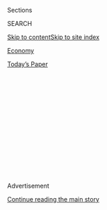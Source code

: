 <div id="app">

<div>

<div>

<div>

<div class="NYTAppHideMasthead css-1q2w90k e1suatyy0">

<div class="section css-ui9rw0 e1suatyy2">

<div class="css-eph4ug er09x8g0">

<div class="css-6n7j50">

</div>

<span class="css-1dv1kvn">Sections</span>

<div class="css-10488qs">

<span class="css-1dv1kvn">SEARCH</span>

</div>

[Skip to content](#site-content)[Skip to site index](#site-index)

</div>

<div id="masthead-section-label" class="css-1wr3we4 eaxe0e00">

[Economy](https://www.nytimes.com/section/business/economy)

</div>

<div class="css-10698na e1huz5gh0">

</div>

</div>

<div id="masthead-bar-one" class="section hasLinks css-15hmgas e1csuq9d3">

<div class="css-uqyvli e1csuq9d0">

</div>

<div class="css-1uqjmks e1csuq9d1">

</div>

<div class="css-9e9ivx">

[](https://myaccount.nytimes.com/auth/login?response_type=cookie&client_id=vi)

</div>

<div class="css-1bvtpon e1csuq9d2">

[Today’s Paper](https://www.nytimes.com/section/todayspaper)

</div>

</div>

</div>

</div>

<div data-aria-hidden="false">

<div id="site-content" role="main">

<div>

<div class="css-1aor85t" style="opacity:0.000000001;z-index:-1;visibility:hidden">

<div class="css-1hqnpie">

<div class="css-epjblv">

<span class="css-17xtcya">[Economy](/section/business/economy)</span><span class="css-x15j1o">|</span><span class="css-fwqvlz">Trump’s
Orders on WeChat and TikTok Are Uncertain. That May Be the Point.</span>

</div>

<div class="css-k008qs">

<div class="css-1iwv8en">

<span class="css-18z7m18"></span>

<div>

</div>

</div>

<span class="css-1n6z4y">https://nyti.ms/3adzDk0</span>

<div class="css-1705lsu">

<div class="css-4xjgmj">

<div class="css-4skfbu" role="toolbar" data-aria-label="Social Media Share buttons, Save button, and Comments Panel with current comment count" data-testid="share-tools">

  - 
  - 
  - 
  - 
    
    <div class="css-6n7j50">
    
    </div>

  - 

</div>

</div>

</div>

</div>

</div>

</div>

<div id="NYT_TOP_BANNER_REGION" class="css-13pd83m">

</div>

<div id="top-wrapper" class="css-1sy8kpn">

<div id="top-slug" class="css-l9onyx">

Advertisement

</div>

[Continue reading the main story](#after-top)

<div class="ad top-wrapper" style="text-align:center;height:100%;display:block;min-height:250px">

<div id="top" class="place-ad" data-position="top" data-size-key="top">

</div>

</div>

<div id="after-top">

</div>

</div>

<div>

<div id="sponsor-wrapper" class="css-1hyfx7x">

<div id="sponsor-slug" class="css-19vbshk">

Supported by

</div>

[Continue reading the main story](#after-sponsor)

<div id="sponsor" class="ad sponsor-wrapper" style="text-align:center;height:100%;display:block">

</div>

<div id="after-sponsor">

</div>

</div>

<div class="css-186x18t">

</div>

<div class="css-1vkm6nb ehdk2mb0">

# Trump’s Orders on WeChat and TikTok Are Uncertain. That May Be the Point.

</div>

The restrictions on the two Chinese-owned apps followed a familiar model
for other policy announcements on China from the Trump administration.

<div class="css-79elbk" data-testid="photoviewer-wrapper">

<div class="css-z3e15g" data-testid="photoviewer-wrapper-hidden">

</div>

<div class="css-1a48zt4 ehw59r15" data-testid="photoviewer-children">

![<span class="css-16f3y1r e13ogyst0" data-aria-hidden="true">President
Trump’s executive orders on TikTok and WeChat left companies bewildered
about whether they may be forced to fundamentally change their business
within a matter of
weeks.</span><span class="css-cnj6d5 e1z0qqy90" itemprop="copyrightHolder"><span class="css-1ly73wi e1tej78p0">Credit...</span><span><span>Anna
Moneymaker for The New York
Times</span></span></span>](https://static01.nyt.com/images/2020/08/08/business/07jpDC-ORDERs-print/merlin_175392885_12569975-dca2-460a-83de-8e4453ec2632-articleLarge.jpg?quality=75&auto=webp&disable=upscale)

</div>

</div>

<div class="css-18e8msd">

<div class="css-vp77d3 epjyd6m0">

<div class="css-hus3qt ey68jwv0" data-aria-hidden="true">

[![Ana
Swanson](https://static01.nyt.com/images/2018/12/10/multimedia/author-ana-swanson/author-ana-swanson-thumbLarge.png
"Ana Swanson")](https://www.nytimes.com/by/ana-swanson)

</div>

<div class="css-1baulvz">

By [<span class="css-1baulvz last-byline" itemprop="name">Ana
Swanson</span>](https://www.nytimes.com/by/ana-swanson)

</div>

</div>

  - 
    
    <div class="css-ld3wwf e16638kd2">
    
    Aug. 7, 2020
    
    </div>

  - 
    
    <div class="css-4xjgmj">
    
    <div class="css-d8bdto" role="toolbar" data-aria-label="Social Media Share buttons, Save button, and Comments Panel with current comment count" data-testid="share-tools">
    
      - 
      - 
      - 
      - 
        
        <div class="css-6n7j50">
        
        </div>
    
      - 
    
    </div>
    
    </div>

</div>

</div>

<div class="section meteredContent css-1r7ky0e" name="articleBody" itemprop="articleBody">

<div class="css-1fanzo5 StoryBodyCompanionColumn">

<div class="css-53u6y8">

WASHINGTON — President Trump’s sudden decision late Thursday to
[restrict two popular Chinese social media
services](https://www.nytimes.com/2020/08/06/technology/trump-wechat-tiktok-china.html)
from the United States has created confusion about how broad the bans on
doing business with China could ultimately be.

That confusion may be part of the point.

Citing national security concerns, the Trump administration announced
that it would bar people and property within U.S. jurisdictions from
carrying out “transactions” [with
WeChat](https://www.nytimes.com/2020/08/07/business/trump-china-wechat-tiktok.html)
and
[TikTok](https://www.nytimes.com/2020/08/01/technology/tiktok-trump-microsoft-bytedance-china-ban.html),
the two Chinese-owned apps, after 45 days. But the White House did not
define what those transactions included, leaving companies bewildered
about whether they may be forced to fundamentally change their business
within a matter of weeks.

Stoking this kind of uncertainty is something that the Trump
administration has not been apologetic about in the past. Some White
House advisers see it as a feature rather than a bug of their policy
process, arguing that the risk of further crackdowns will dissuade
American companies from operating in China.

That, they said, is a good thing because Chinese policies like
[“civil-military
fusion”](https://www.state.gov/chinas-military-civil-fusion-strategy-poses-a-risk-to-national-security/)
have undermined the ability of both Chinese and American companies to
operate independently in China.

</div>

</div>

<div class="css-1fanzo5 StoryBodyCompanionColumn">

<div class="css-53u6y8">

“Mobile apps like TikTok and WeChat that collect your personal or
business information and that can track, surveil or monitor your
movements put you and your family in the cross hairs of an Orwellian
regime,” Peter Navarro, the White House director of trade and
manufacturing policy, said in an interview. He posed a question to the
mothers of America, “It’s 10 p.m. Does the Chinese Communist Party know
where your children are at?”

Mr. Navarro acknowledged that some multinationals might oppose the
measures, but said that “the American public is tired of the corporate
greed that, before the Age of Trump, sent our jobs overseas and now
endangers our national security and privacy.”

Critics countered that the Trump administration’s unpredictable actions
threaten to compromise the secure business environment that the United
States is known for, in which rule of law prevails and the government
rarely interferes in the market.

“The government inserting this much uncertainty into the business
landscape and into the user landscape is deeply problematic,” said Matt
Perault, a professor of Duke University’s Center for Science &
Technology Policy.

On Friday, TikTok, which is owned by [Chinese internet conglomerate
ByteDance](https://www.nytimes.com/2018/10/29/technology/bytedance-app-funding-china.html),
said in a statement that it was “shocked by the recent executive order,
which was issued without any due process.” It said it had sought to work
with the U.S. government for nearly a year but instead found the White
House “paid no attention to facts, dictated terms of an agreement
without going through standard legal processes, and tried to insert
itself into negotiations between private businesses.”

</div>

</div>

<div class="css-1fanzo5 StoryBodyCompanionColumn">

<div class="css-53u6y8">

A spokesman for Tencent, the parent company of WeChat, which is [widely
used in
China](https://www.nytimes.com/video/technology/100000004574648/china-internet-wechat.html)
and around the world as a messaging and payments app, said it was
“reviewing the executive order to get a full understanding.”

The Trump administration has steadily ramped up its actions in a broader
economic and geopolitical fight with China, starting with a trade war
that put tariffs on hundreds of billions of dollars of Chinese products
in 2018 and 2019. It also introduced restrictions on other kinds of
Chinese technology, including clamping down on exports to the Chinese
telecom giant Huawei.

The sudden, vaguely worded order from the White House on Thursday night,
which came without further explanation or a media briefing, followed a
familiar model for some of the other policy announcements on China from
the Trump administration. Many have left multinational companies in
suspense for days or weeks about the specifics.

With policy moves like tariffs and export controls, the Trump
administration wielded uncertainty as a source of leverage, using it to
frighten companies into compliance and leaving themselves room to back
down or escalate the situation.

The executive orders on WeChat and TikTok leave the determination of
what constitutes a “transaction” up to the secretary of commerce, Wilbur
Ross. According to the language of the orders, Mr. Ross will make that
determination in 45 days, meaning it would not be clear to businesses
what will be included in the ban until it actually goes into effect.

“It may be that it’s won’t be nearly as bad as people might fear,” said
Jason M. Waite, a partner at the law firm Alston & Bird, adding that the
administration might discover legal or practical concerns with putting
the order in place in the interim. “It is a 45-day surprise.”

People familiar with the deliberations said administration officials
clearly intended to target the presence of WeChat and TikTok on the
Google and Apple app stores, cutting off downloads and updates for the
Chinese apps. It is unclear if the restrictions could affect other parts
of the Chinese companies’ sprawling portfolios and business dealings,
particularly for Tencent.

</div>

</div>

<div class="css-1fanzo5 StoryBodyCompanionColumn">

<div class="css-53u6y8">

The order appears to bar transactions with Tencent or its subsidiaries
that are specifically related to WeChat. That suggests it would not
affect Tencent’s sprawling investment relationships and business
dealings with companies like Tesla; the Snapchat owner Snap;
[the](https://www.nba.com/article/2019/07/28/nba-tencent-announce-partnership-expansion-release)
National Basketball Association; Activision Blizzard, the maker of video
game World of Warcraft; and Epic Games, the maker of Fortnite.

But many American companies, including
[Visa](https://usa.visa.com/about-visa/newsroom/press-releases.releaseId.16681.html),
[Mastercard](https://newsroom.mastercard.com/asia-pacific/press-releases/mastercard-works-with-tencent-and-ant-financial-to-enable-new-payments-choices-across-china-for-international-visitors/)
and
[Starbucks](https://stories.starbucks.com/stories/2016/starbucks-tencent-partnership/),
have more direct partnerships with WeChat in China to use its payment
platform and e-commerce functions. Whether those kinds of activities
would be barred in China or around the world, or whether phone makers
like Apple would be allowed to sell mobile phones installed with WeChat,
remain up in the air.

“The Trump administration has left itself a lot of wiggle room in terms
of what is covered, how quickly prohibitions will be carried out, and
how the order will be enforced,” said Scott Kennedy, a China expert at
the Center for Strategic and International Relations.

Other Chinese tech companies could find themselves as the next target of
the Trump administration. U.S. officials viewed the executive orders on
TikTok and WeChat as a template that could be applied to other Chinese
companies, and some have discussed whether services like Alibaba’s
Alipay pose a similar national security concern, according to people
with knowledge of the matter.

“There’s definitely a chilling effect,” said Samm Sacks, a fellow in
cybersecurity policy and China’s digital economy fellow at New America,
a think tank. But she said that companies like Alibaba and Tencent had
long understood the risks of operating in the United States.

“This latest move may have come as a surprise, but their real growth
strategies have never focused in the U.S.,” she said. “They’ve always
known it was a hostile environment.”

</div>

</div>

<div>

</div>

</div>

<div>

</div>

<div>

</div>

<div>

</div>

<div>

<div id="bottom-wrapper" class="css-1ede5it">

<div id="bottom-slug" class="css-l9onyx">

Advertisement

</div>

[Continue reading the main story](#after-bottom)

<div id="bottom" class="ad bottom-wrapper" style="text-align:center;height:100%;display:block;min-height:90px">

</div>

<div id="after-bottom">

</div>

</div>

</div>

</div>

</div>

## Site Index

<div>

</div>

## Site Information Navigation

  - [© <span>2020</span> <span>The New York Times
    Company</span>](https://help.nytimes.com/hc/en-us/articles/115014792127-Copyright-notice)

<!-- end list -->

  - [NYTCo](https://www.nytco.com/)
  - [Contact
    Us](https://help.nytimes.com/hc/en-us/articles/115015385887-Contact-Us)
  - [Work with us](https://www.nytco.com/careers/)
  - [Advertise](https://nytmediakit.com/)
  - [T Brand Studio](http://www.tbrandstudio.com/)
  - [Your Ad
    Choices](https://www.nytimes.com/privacy/cookie-policy#how-do-i-manage-trackers)
  - [Privacy](https://www.nytimes.com/privacy)
  - [Terms of
    Service](https://help.nytimes.com/hc/en-us/articles/115014893428-Terms-of-service)
  - [Terms of
    Sale](https://help.nytimes.com/hc/en-us/articles/115014893968-Terms-of-sale)
  - [Site Map](https://spiderbites.nytimes.com)
  - [Help](https://help.nytimes.com/hc/en-us)
  - [Subscriptions](https://www.nytimes.com/subscription?campaignId=37WXW)

</div>

</div>

</div>

</div>
